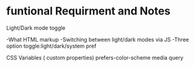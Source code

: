 # funtional Requirment and Notes

Light/Dark mode toggle

-What HTML markup
-Switching between light/dark modes via JS
-Three option toggle:light/dark/system pref

CSS Variables ( custom properties)
prefers-color-scheme media query
